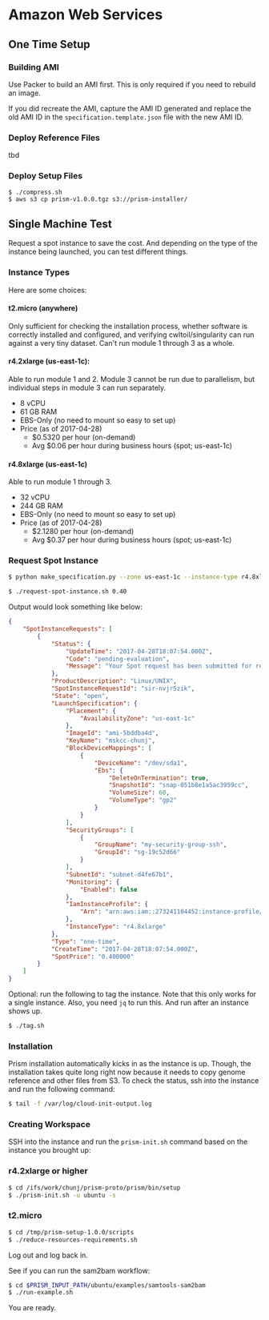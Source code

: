 # Amazon Web Services

## One Time Setup

### Building AMI

Use Packer to build an AMI first. This is only required if you need to rebuild an image.

If you did recreate the AMI, capture the AMI ID generated and replace the old AMI ID in the `specification.template.json` file with the new AMI ID.

### Deploy Reference Files

tbd

### Deploy Setup Files

```
$ ./compress.sh
$ aws s3 cp prism-v1.0.0.tgz s3://prism-installer/
```

## Single Machine Test

Request a spot instance to save the cost. And depending on the type of the instance being launched, you can test different things.

### Instance Types

Here are some choices:

#### t2.micro (anywhere)

Only sufficient for checking the installation process, whether software is correctly installed and configured, and verifying cwltoil/singularity can run against a very tiny dataset. Can't run module 1 through 3 as a whole.

#### r4.2xlarge (us-east-1c):

Able to run module 1 and 2. Module 3 cannot be run due to parallelism, but individual steps in module 3 can run separately.

- 8 vCPU
- 61 GB RAM
- EBS-Only (no need to mount so easy to set up)
- Price (as of 2017-04-28)
    - $0.5320 per hour (on-demand)
    - Avg $0.06 per hour during business hours (spot; us-east-1c)

#### r4.8xlarge (us-east-1c)

Able to run module 1 through 3.

- 32 vCPU
- 244 GB RAM
- EBS-Only (no need to mount so easy to set up)
- Price (as of 2017-04-28)
    - $2.1280 per hour (on-demand)
    - Avg $0.37 per hour during business hours (spot; us-east-1c)

### Request Spot Instance

```bash
$ python make_specification.py --zone us-east-1c --instance-type r4.8xlarge --save
```

```bash
$ ./request-spot-instance.sh 0.40
```

Output would look something like below:

```json
{
    "SpotInstanceRequests": [
        {
            "Status": {
                "UpdateTime": "2017-04-28T18:07:54.000Z", 
                "Code": "pending-evaluation", 
                "Message": "Your Spot request has been submitted for review, and is pending evaluation."
            }, 
            "ProductDescription": "Linux/UNIX", 
            "SpotInstanceRequestId": "sir-nvjr5zik", 
            "State": "open", 
            "LaunchSpecification": {
                "Placement": {
                    "AvailabilityZone": "us-east-1c"
                }, 
                "ImageId": "ami-5bddba4d", 
                "KeyName": "mskcc-chunj", 
                "BlockDeviceMappings": [
                    {
                        "DeviceName": "/dev/sda1", 
                        "Ebs": {
                            "DeleteOnTermination": true, 
                            "SnapshotId": "snap-051b8e1a5ac3959cc", 
                            "VolumeSize": 60, 
                            "VolumeType": "gp2"
                        }
                    }
                ], 
                "SecurityGroups": [
                    {
                        "GroupName": "my-security-group-ssh", 
                        "GroupId": "sg-19c52d66"
                    }
                ], 
                "SubnetId": "subnet-d4fe67b1", 
                "Monitoring": {
                    "Enabled": false
                }, 
                "IamInstanceProfile": {
                    "Arn": "arn:aws:iam::273241104452:instance-profile/My-S3-Role"
                }, 
                "InstanceType": "r4.8xlarge"
            }, 
            "Type": "one-time", 
            "CreateTime": "2017-04-28T18:07:54.000Z", 
            "SpotPrice": "0.400000"
        }
    ]
}
```

Optional: run the following to tag the instance. Note that this only works for a single instance. Also, you need `jq` to run this. And run after an instance shows up.

```bash
$ ./tag.sh
```

### Installation

Prism installation automatically kicks in as the instance is up. Though, the installation takes quite long right now because it needs to copy genome reference and other files from S3. To check the status, ssh into the instance and run the following command:

```bash
$ tail -f /var/log/cloud-init-output.log
```

### Creating Workspace

SSH into the instance and run the `prism-init.sh` command based on the instance you brought up:

### r4.2xlarge or higher

```bash
$ cd /ifs/work/chunj/prism-proto/prism/bin/setup
$ ./prism-init.sh -u ubuntu -s
```

### t2.micro

```bash
$ cd /tmp/prism-setup-1.0.0/scripts
$ ./reduce-resources-requirements.sh
```

Log out and log back in.

See if you can run the sam2bam workflow:

```bash
$ cd $PRISM_INPUT_PATH/ubuntu/examples/samtools-sam2bam
$ ./run-example.sh
```

You are ready.
